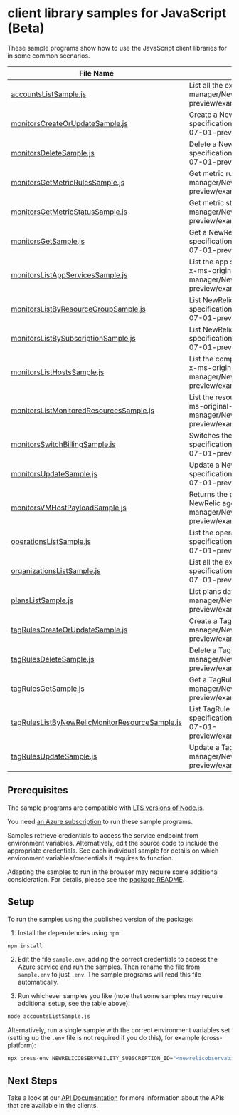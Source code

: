 # client library samples for JavaScript (Beta)

These sample programs show how to use the JavaScript client libraries for in some common scenarios.

| **File Name**                                                                                 | **Description**                                                                                                                                                                                                                                                          |
| --------------------------------------------------------------------------------------------- | ------------------------------------------------------------------------------------------------------------------------------------------------------------------------------------------------------------------------------------------------------------------------ |
| [accountsListSample.js][accountslistsample]                                                   | List all the existing accounts x-ms-original-file: specification/newrelic/resource-manager/NewRelic.Observability/preview/2022-07-01-preview/examples/Accounts_List_MaximumSet_Gen.json                                                                                  |
| [monitorsCreateOrUpdateSample.js][monitorscreateorupdatesample]                               | Create a NewRelicMonitorResource x-ms-original-file: specification/newrelic/resource-manager/NewRelic.Observability/preview/2022-07-01-preview/examples/Monitors_CreateOrUpdate_MaximumSet_Gen.json                                                                      |
| [monitorsDeleteSample.js][monitorsdeletesample]                                               | Delete a NewRelicMonitorResource x-ms-original-file: specification/newrelic/resource-manager/NewRelic.Observability/preview/2022-07-01-preview/examples/Monitors_Delete_MaximumSet_Gen.json                                                                              |
| [monitorsGetMetricRulesSample.js][monitorsgetmetricrulessample]                               | Get metric rules x-ms-original-file: specification/newrelic/resource-manager/NewRelic.Observability/preview/2022-07-01-preview/examples/Monitors_GetMetricRules_MaximumSet_Gen.json                                                                                      |
| [monitorsGetMetricStatusSample.js][monitorsgetmetricstatussample]                             | Get metric status x-ms-original-file: specification/newrelic/resource-manager/NewRelic.Observability/preview/2022-07-01-preview/examples/Monitors_GetMetricStatus_MaximumSet_Gen.json                                                                                    |
| [monitorsGetSample.js][monitorsgetsample]                                                     | Get a NewRelicMonitorResource x-ms-original-file: specification/newrelic/resource-manager/NewRelic.Observability/preview/2022-07-01-preview/examples/Monitors_Get_MaximumSet_Gen.json                                                                                    |
| [monitorsListAppServicesSample.js][monitorslistappservicessample]                             | List the app service resources currently being monitored by the NewRelic resource. x-ms-original-file: specification/newrelic/resource-manager/NewRelic.Observability/preview/2022-07-01-preview/examples/Monitors_ListAppServices_MaximumSet_Gen.json                   |
| [monitorsListByResourceGroupSample.js][monitorslistbyresourcegroupsample]                     | List NewRelicMonitorResource resources by resource group x-ms-original-file: specification/newrelic/resource-manager/NewRelic.Observability/preview/2022-07-01-preview/examples/Monitors_ListByResourceGroup_MaximumSet_Gen.json                                         |
| [monitorsListBySubscriptionSample.js][monitorslistbysubscriptionsample]                       | List NewRelicMonitorResource resources by subscription ID x-ms-original-file: specification/newrelic/resource-manager/NewRelic.Observability/preview/2022-07-01-preview/examples/Monitors_ListBySubscription_MaximumSet_Gen.json                                         |
| [monitorsListHostsSample.js][monitorslisthostssample]                                         | List the compute vm resources currently being monitored by the NewRelic resource. x-ms-original-file: specification/newrelic/resource-manager/NewRelic.Observability/preview/2022-07-01-preview/examples/Monitors_ListHosts_MaximumSet_Gen.json                          |
| [monitorsListMonitoredResourcesSample.js][monitorslistmonitoredresourcessample]               | List the resources currently being monitored by the NewRelic monitor resource. x-ms-original-file: specification/newrelic/resource-manager/NewRelic.Observability/preview/2022-07-01-preview/examples/Monitors_ListMonitoredResources_MaximumSet_Gen.json                |
| [monitorsSwitchBillingSample.js][monitorsswitchbillingsample]                                 | Switches the billing for NewRelic monitor resource. x-ms-original-file: specification/newrelic/resource-manager/NewRelic.Observability/preview/2022-07-01-preview/examples/Monitors_SwitchBilling_MaximumSet_Gen.json                                                    |
| [monitorsUpdateSample.js][monitorsupdatesample]                                               | Update a NewRelicMonitorResource x-ms-original-file: specification/newrelic/resource-manager/NewRelic.Observability/preview/2022-07-01-preview/examples/Monitors_Update_MaximumSet_Gen.json                                                                              |
| [monitorsVMHostPayloadSample.js][monitorsvmhostpayloadsample]                                 | Returns the payload that needs to be passed in the request body for installing NewRelic agent on a VM. x-ms-original-file: specification/newrelic/resource-manager/NewRelic.Observability/preview/2022-07-01-preview/examples/Monitors_VmHostPayload_MaximumSet_Gen.json |
| [operationsListSample.js][operationslistsample]                                               | List the operations for the provider x-ms-original-file: specification/newrelic/resource-manager/NewRelic.Observability/preview/2022-07-01-preview/examples/Operations_List_MaximumSet_Gen.json                                                                          |
| [organizationsListSample.js][organizationslistsample]                                         | List all the existing organizations x-ms-original-file: specification/newrelic/resource-manager/NewRelic.Observability/preview/2022-07-01-preview/examples/Organizations_List_MaximumSet_Gen.json                                                                        |
| [plansListSample.js][planslistsample]                                                         | List plans data x-ms-original-file: specification/newrelic/resource-manager/NewRelic.Observability/preview/2022-07-01-preview/examples/Plans_List_MaximumSet_Gen.json                                                                                                    |
| [tagRulesCreateOrUpdateSample.js][tagrulescreateorupdatesample]                               | Create a TagRule x-ms-original-file: specification/newrelic/resource-manager/NewRelic.Observability/preview/2022-07-01-preview/examples/TagRules_CreateOrUpdate_MaximumSet_Gen.json                                                                                      |
| [tagRulesDeleteSample.js][tagrulesdeletesample]                                               | Delete a TagRule x-ms-original-file: specification/newrelic/resource-manager/NewRelic.Observability/preview/2022-07-01-preview/examples/TagRules_Delete_MaximumSet_Gen.json                                                                                              |
| [tagRulesGetSample.js][tagrulesgetsample]                                                     | Get a TagRule x-ms-original-file: specification/newrelic/resource-manager/NewRelic.Observability/preview/2022-07-01-preview/examples/TagRules_Get_MaximumSet_Gen.json                                                                                                    |
| [tagRulesListByNewRelicMonitorResourceSample.js][tagruleslistbynewrelicmonitorresourcesample] | List TagRule resources by NewRelicMonitorResource x-ms-original-file: specification/newrelic/resource-manager/NewRelic.Observability/preview/2022-07-01-preview/examples/TagRules_ListByNewRelicMonitorResource_MaximumSet_Gen.json                                      |
| [tagRulesUpdateSample.js][tagrulesupdatesample]                                               | Update a TagRule x-ms-original-file: specification/newrelic/resource-manager/NewRelic.Observability/preview/2022-07-01-preview/examples/TagRules_Update_MaximumSet_Gen.json                                                                                              |

## Prerequisites

The sample programs are compatible with [LTS versions of Node.js](https://github.com/nodejs/release#release-schedule).

You need [an Azure subscription][freesub] to run these sample programs.

Samples retrieve credentials to access the service endpoint from environment variables. Alternatively, edit the source code to include the appropriate credentials. See each individual sample for details on which environment variables/credentials it requires to function.

Adapting the samples to run in the browser may require some additional consideration. For details, please see the [package README][package].

## Setup

To run the samples using the published version of the package:

1. Install the dependencies using `npm`:

```bash
npm install
```

2. Edit the file `sample.env`, adding the correct credentials to access the Azure service and run the samples. Then rename the file from `sample.env` to just `.env`. The sample programs will read this file automatically.

3. Run whichever samples you like (note that some samples may require additional setup, see the table above):

```bash
node accountsListSample.js
```

Alternatively, run a single sample with the correct environment variables set (setting up the `.env` file is not required if you do this), for example (cross-platform):

```bash
npx cross-env NEWRELICOBSERVABILITY_SUBSCRIPTION_ID="<newrelicobservability subscription id>" NEWRELICOBSERVABILITY_SUBSCRIPTION_ID="<newrelicobservability subscription id>" node accountsListSample.js
```

## Next Steps

Take a look at our [API Documentation][apiref] for more information about the APIs that are available in the clients.

[accountslistsample]: https://github.com/Azure/azure-sdk-for-js/blob/main/sdk/newrelicobservability/arm-newrelicobservability/samples/v1-beta/javascript/accountsListSample.js
[monitorscreateorupdatesample]: https://github.com/Azure/azure-sdk-for-js/blob/main/sdk/newrelicobservability/arm-newrelicobservability/samples/v1-beta/javascript/monitorsCreateOrUpdateSample.js
[monitorsdeletesample]: https://github.com/Azure/azure-sdk-for-js/blob/main/sdk/newrelicobservability/arm-newrelicobservability/samples/v1-beta/javascript/monitorsDeleteSample.js
[monitorsgetmetricrulessample]: https://github.com/Azure/azure-sdk-for-js/blob/main/sdk/newrelicobservability/arm-newrelicobservability/samples/v1-beta/javascript/monitorsGetMetricRulesSample.js
[monitorsgetmetricstatussample]: https://github.com/Azure/azure-sdk-for-js/blob/main/sdk/newrelicobservability/arm-newrelicobservability/samples/v1-beta/javascript/monitorsGetMetricStatusSample.js
[monitorsgetsample]: https://github.com/Azure/azure-sdk-for-js/blob/main/sdk/newrelicobservability/arm-newrelicobservability/samples/v1-beta/javascript/monitorsGetSample.js
[monitorslistappservicessample]: https://github.com/Azure/azure-sdk-for-js/blob/main/sdk/newrelicobservability/arm-newrelicobservability/samples/v1-beta/javascript/monitorsListAppServicesSample.js
[monitorslistbyresourcegroupsample]: https://github.com/Azure/azure-sdk-for-js/blob/main/sdk/newrelicobservability/arm-newrelicobservability/samples/v1-beta/javascript/monitorsListByResourceGroupSample.js
[monitorslistbysubscriptionsample]: https://github.com/Azure/azure-sdk-for-js/blob/main/sdk/newrelicobservability/arm-newrelicobservability/samples/v1-beta/javascript/monitorsListBySubscriptionSample.js
[monitorslisthostssample]: https://github.com/Azure/azure-sdk-for-js/blob/main/sdk/newrelicobservability/arm-newrelicobservability/samples/v1-beta/javascript/monitorsListHostsSample.js
[monitorslistmonitoredresourcessample]: https://github.com/Azure/azure-sdk-for-js/blob/main/sdk/newrelicobservability/arm-newrelicobservability/samples/v1-beta/javascript/monitorsListMonitoredResourcesSample.js
[monitorsswitchbillingsample]: https://github.com/Azure/azure-sdk-for-js/blob/main/sdk/newrelicobservability/arm-newrelicobservability/samples/v1-beta/javascript/monitorsSwitchBillingSample.js
[monitorsupdatesample]: https://github.com/Azure/azure-sdk-for-js/blob/main/sdk/newrelicobservability/arm-newrelicobservability/samples/v1-beta/javascript/monitorsUpdateSample.js
[monitorsvmhostpayloadsample]: https://github.com/Azure/azure-sdk-for-js/blob/main/sdk/newrelicobservability/arm-newrelicobservability/samples/v1-beta/javascript/monitorsVMHostPayloadSample.js
[operationslistsample]: https://github.com/Azure/azure-sdk-for-js/blob/main/sdk/newrelicobservability/arm-newrelicobservability/samples/v1-beta/javascript/operationsListSample.js
[organizationslistsample]: https://github.com/Azure/azure-sdk-for-js/blob/main/sdk/newrelicobservability/arm-newrelicobservability/samples/v1-beta/javascript/organizationsListSample.js
[planslistsample]: https://github.com/Azure/azure-sdk-for-js/blob/main/sdk/newrelicobservability/arm-newrelicobservability/samples/v1-beta/javascript/plansListSample.js
[tagrulescreateorupdatesample]: https://github.com/Azure/azure-sdk-for-js/blob/main/sdk/newrelicobservability/arm-newrelicobservability/samples/v1-beta/javascript/tagRulesCreateOrUpdateSample.js
[tagrulesdeletesample]: https://github.com/Azure/azure-sdk-for-js/blob/main/sdk/newrelicobservability/arm-newrelicobservability/samples/v1-beta/javascript/tagRulesDeleteSample.js
[tagrulesgetsample]: https://github.com/Azure/azure-sdk-for-js/blob/main/sdk/newrelicobservability/arm-newrelicobservability/samples/v1-beta/javascript/tagRulesGetSample.js
[tagruleslistbynewrelicmonitorresourcesample]: https://github.com/Azure/azure-sdk-for-js/blob/main/sdk/newrelicobservability/arm-newrelicobservability/samples/v1-beta/javascript/tagRulesListByNewRelicMonitorResourceSample.js
[tagrulesupdatesample]: https://github.com/Azure/azure-sdk-for-js/blob/main/sdk/newrelicobservability/arm-newrelicobservability/samples/v1-beta/javascript/tagRulesUpdateSample.js
[apiref]: https://docs.microsoft.com/javascript/api/@azure/arm-newrelicobservability?view=azure-node-preview
[freesub]: https://azure.microsoft.com/free/
[package]: https://github.com/Azure/azure-sdk-for-js/tree/main/sdk/newrelicobservability/arm-newrelicobservability/README.md
